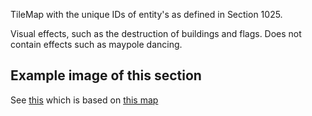 

TileMap with the unique IDs of entity's as defined in Section 1025. 

Visual effects, such as the destruction of buildings and flags.
Does not contain effects such as maypole dancing.

## Example image of this section
See [this](https://github.com/sourcehold/sourcehold-maps/tree/master/resources/example_section_images/1026.png)
which is based on [this map](https://github.com/sourcehold/sourcehold-maps/tree/master/resources/example_section_images/example.sav)